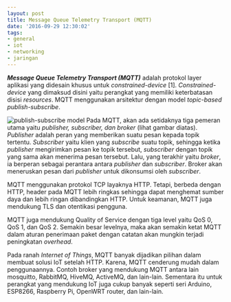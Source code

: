```yaml
---
layout: post
title: Message Queue Telemetry Transport (MQTT)
date: '2016-09-29 12:30:02'
tags:
- general
- iot
- networking
- jaringan
---
```


***Message Queue Telemetry Transport (MQTT)*** adalah protokol layer aplikasi yang didesain khusus untuk *constrained-device* [1]. *Constrained-device* yang dimaksud disini yaitu perangkat yang memiliki keterbatasan disisi *resources*. MQTT menggunakan arsitektur dengan model *topic-based publish-subscribe*.

![publish-subscribe model](https://rizkidoank.sgp1.digitaloceanspaces.com/rizkidoank/images/2016/09/mqtt_01.png)
Pada MQTT, akan ada setidaknya tiga pemeran utama yaitu *publisher, subscriber, dan broker* (lihat gambar diatas). *Publisher* adalah peran yang memberikan suatu pesan kepada topik tertentu. *Subscriber* yaitu klien yang *subscribe* suatu topik, sehingga ketika *publisher* mengirimkan pesan ke topik tersebut, *subscriber* dengan topik yang sama akan menerima pesan tersebut. Lalu, yang terakhir yaitu *broker*, ia berperan sebagai perantara antara *publisher* dan *subscriber*. Broker akan meneruskan pesan dari *publisher* untuk dikonsumsi oleh *subscriber*.

MQTT menggunakan protokol TCP layaknya HTTP. Tetapi, berbeda dengan HTTP, header pada MQTT lebih ringkas sehingga dapat menghemat sumber daya dan lebih ringan dibandingkan HTTP. Untuk keamanan, MQTT juga mendukung TLS dan otentikasi pengguna.

MQTT juga mendukung Quality of Service dengan tiga level yaitu QoS 0, QoS 1, dan QoS 2. Semakin besar levelnya, maka akan semakin ketat MQTT dalam aturan penerimaan paket dengan catatan akan mungkin terjadi peningkatan *overhead*.

Pada ranah *Internet of Things*, MQTT banyak dijadikan pilihan dalam membuat solusi IoT setelah HTTP. Karena, MQTT cenderung mudah dalam penggunaannya. Contoh broker yang mendukung MQTT antara lain mosquitto, RabbitMQ, HiveMQ, ActiveMQ, dan lain-lain. Sementara itu untuk perangkat yang mendukung IoT juga cukup banyak seperti seri Arduino, ESP8266, Raspberry Pi, OpenWRT router, dan lain-lain.